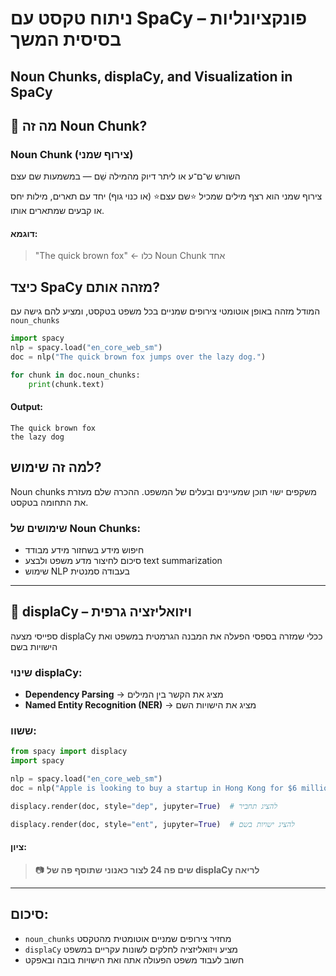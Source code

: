 # ניתוח טקסט עם SpaCy – פונקציונליות בסיסית המשך

## Noun Chunks, displaCy, and Visualization in SpaCy

## 🧠 מה זה Noun Chunk?

### Noun Chunk (צירוף שמני)

השורש ש־ם־ע או ליתר דיוק מהמילה שֵׁם — במשמעות שם עצם

צירוף שמני הוא רצף מילים שמכיל ⭐שם עצם⭐ (או כנוי גוף) יחד עם תארים, מילות יחס או קבעים שמתארים אותו.

#### דוגמא:
> "The quick brown fox" ← כלו Noun Chunk אחד

## כיצד SpaCy מזהה אותם?

המודל מזהה באופן אוטומטי צירופים שמניים בכל משפט בטקסט, ומציע להם גישה עם `noun_chunks`

```python
import spacy
nlp = spacy.load("en_core_web_sm")
doc = nlp("The quick brown fox jumps over the lazy dog.")

for chunk in doc.noun_chunks:
    print(chunk.text)
```

#### Output:
```
The quick brown fox
the lazy dog
```

## למה זה שימוש?

Noun chunks משקפים ישוי תוכן שמעיינים ובעלים של המשפט. ההכרה שלם מעזרת את התחומה בטקסט.

### שימושים של Noun Chunks:
- חיפוש מידע בשחזור מידע מבודד
- סיכום לחיצור מדע משפט ולבצע text summarization
- שימוש NLP בעבודה סמנטית

---

## 🎨 displaCy – ויזואליזציה גרפית

ספייסי מצעה displaCy ככלי שמזרה בספסי הפעלה את המבנה הגרמטית במשפט ואת הישויות בשם

### שינוי displaCy:
- **Dependency Parsing** → מציג את הקשר בין המילים
- **Named Entity Recognition (NER)** → מציג את הישויות השם

### ששוו:
```python
from spacy import displacy
import spacy

nlp = spacy.load("en_core_web_sm")
doc = nlp("Apple is looking to buy a startup in Hong Kong for $6 million")

displacy.render(doc, style="dep", jupyter=True)  # להציג תחביר

displacy.render(doc, style="ent", jupyter=True)  # להציג ישויות בשם
```

#### ציון:
> 📷 **שים פה 24 לצור כאנוני שתוסף פה של displaCy לריאה**

---

## סיכום:

* `noun_chunks` מחזיר צירופים שמניים אוטומטית מהטקסט
* `displaCy` מציע ויזואליזציה לחלקים לשונות עקריים במשפט
* חשוב לעבוד משפט הפעולה אתה ואת הישויות בובה ובאפקט
